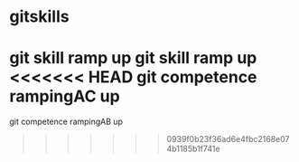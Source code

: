 # gitskills
git skill ramp up 
git skill ramp up 
<<<<<<< HEAD
git competence rampingAC up 
=======
git competence rampingAB up 
>>>>>>> 0939f0b23f36ad6e4fbc2168e074b1185b1f741e
